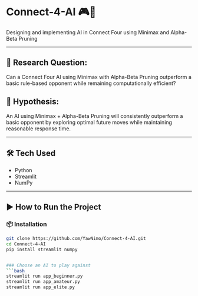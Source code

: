 # Connect-4-AI 🎮🤖

Designing and implementing AI in Connect Four using Minimax and Alpha-Beta Pruning

---

## 🧠 Research Question:
Can a Connect Four AI using Minimax with Alpha-Beta Pruning outperform a basic rule-based opponent while remaining computationally efficient?

## 🧪 Hypothesis:
An AI using Minimax + Alpha-Beta Pruning will consistently outperform a basic opponent by exploring optimal future moves while maintaining reasonable response time.

---

## 🛠️ Tech Used
- Python
- Streamlit
- NumPy

---

## ▶️ How to Run the Project

### 📦 Installation

```bash
git clone https://github.com/YawNimo/Connect-4-AI.git
cd Connect-4-AI
pip install streamlit numpy


### Choose an AI to play against
```bash
streamlit run app_beginner.py    
streamlit run app_amateur.py     
streamlit run app_elite.py       

